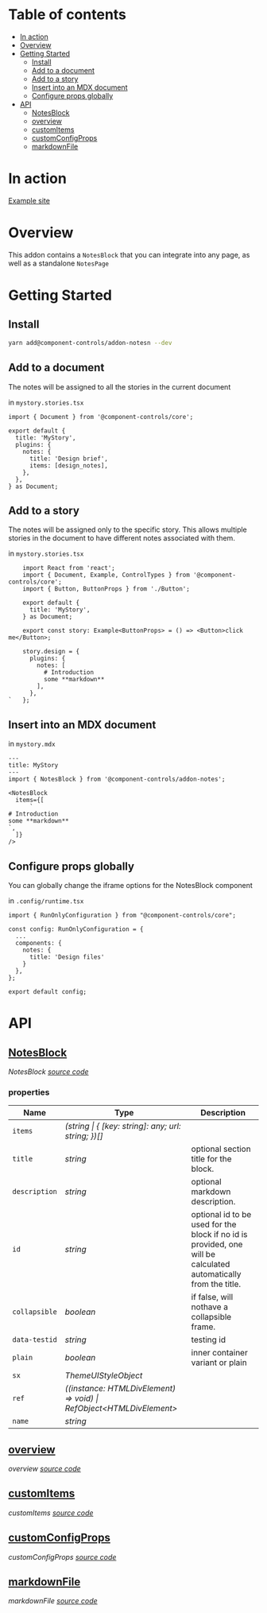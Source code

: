 # Table of contents

- [In action](#in-action)
- [Overview](#overview)
- [Getting Started](#getting-started)
  - [Install](#install)
  - [Add to a document](#add-to-a-document)
  - [Add to a story](#add-to-a-story)
  - [Insert into an MDX document](#insert-into-an-mdx-document)
  - [Configure props globally](#configure-props-globally)
- [API](#api)
  - [<ins>NotesBlock</ins>](#insnotesblockins)
  - [<ins>overview</ins>](#insoverviewins)
  - [<ins>customItems</ins>](#inscustomitemsins)
  - [<ins>customConfigProps</ins>](#inscustomconfigpropsins)
  - [<ins>markdownFile</ins>](#insmarkdownfileins)

# In action

[Example site](https://component-controls.com/api/esm-starter--overview/design)

# Overview

This addon contains a `NotesBlock` that you can integrate into any page, as well as a standalone `NotesPage`

# Getting Started

## Install

```sh
yarn add@component-controls/addon-notesn --dev
```

## Add to a document

The notes will be assigned to all the stories in the current document

in `mystory.stories.tsx`

```
import { Document } from '@component-controls/core';

export default {
  title: 'MyStory',
  plugins: {
    notes: {
      title: 'Design brief',
      items: [design_notes],
    },
  },
} as Document;

```

## Add to a story

The notes will be assigned only to the specific story. This allows multiple stories in the document to have different notes associated with them.

in `mystory.stories.tsx`

```
    import React from 'react';
    import { Document, Example, ControlTypes } from '@component-controls/core';
    import { Button, ButtonProps } from './Button';

    export default {
      title: 'MyStory',
    } as Document;

    export const story: Example<ButtonProps> = () => <Button>click me</Button>;

    story.design = {
      plugins: {
        notes: [
          # Introduction
          some **markdown**
        ],
      },
`   };
```

## Insert into an MDX document

in `mystory.mdx`

```
---
title: MyStory
---
import { NotesBlock } from '@component-controls/addon-notes';

<NotesBlock
  items={[
      `
# Introduction
some **markdown**
`,
  ]}
/>
```

## Configure props globally

You can globally change the iframe options for the NotesBlock component

in `.config/runtime.tsx`

```
import { RunOnlyConfiguration } from "@component-controls/core";

const config: RunOnlyConfiguration = {
  ...
  components: {
    notes: {
      title: 'Design files'
    }
  },
};

export default config;
```

# API

<react-docgen-typescript path="./src" />

<!-- START-REACT-DOCGEN-TYPESCRIPT -->

## <ins>NotesBlock</ins>

_NotesBlock [source code](https://github.com/ccontrols/component-controls/tree/master/plugins/addon-notes/src/NotesBlock/NotesBlock.tsx)_

### properties

| Name          | Type                                                                   | Description                                                                                                     |
| ------------- | ---------------------------------------------------------------------- | --------------------------------------------------------------------------------------------------------------- |
| `items`       | _(string \| { \[key: string]: any; url: string; })\[]_                 |                                                                                                                 |
| `title`       | _string_                                                               | optional section title for the block.                                                                           |
| `description` | _string_                                                               | optional markdown description.                                                                                  |
| `id`          | _string_                                                               | optional id to be used for the block if no id is provided, one will be calculated automatically from the title. |
| `collapsible` | _boolean_                                                              | if false, will nothave a collapsible frame.                                                                     |
| `data-testid` | _string_                                                               | testing id                                                                                                      |
| `plain`       | _boolean_                                                              | inner container variant or plain                                                                                |
| `sx`          | _ThemeUIStyleObject_                                                   |                                                                                                                 |
| `ref`         | _((instance: HTMLDivElement) => void) \| RefObject&lt;HTMLDivElement>_ |                                                                                                                 |
| `name`        | _string_                                                               |                                                                                                                 |

## <ins>overview</ins>

_overview [source code](https://github.com/ccontrols/component-controls/tree/master/plugins/addon-notes/src/stories/NotesBlock.stories.tsx)_

## <ins>customItems</ins>

_customItems [source code](https://github.com/ccontrols/component-controls/tree/master/plugins/addon-notes/src/stories/NotesBlock.stories.tsx)_

## <ins>customConfigProps</ins>

_customConfigProps [source code](https://github.com/ccontrols/component-controls/tree/master/plugins/addon-notes/src/stories/NotesBlock.stories.tsx)_

## <ins>markdownFile</ins>

_markdownFile [source code](https://github.com/ccontrols/component-controls/tree/master/plugins/addon-notes/src/stories/NotesBlock.stories.tsx)_

<!-- END-REACT-DOCGEN-TYPESCRIPT -->
